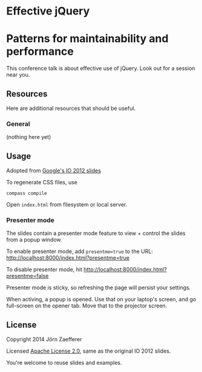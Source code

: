 # Effective jQuery
# Patterns for maintainability and performance

This conference talk is about effective use of jQuery. Look out for a session near you.

## Resources

Here are additional resources that should be useful.

### General

(nothing here yet)

## Usage

Adopted from [Google's IO 2012 slides](https://code.google.com/p/io-2012-slides/)

To regenerate CSS files, use

    compass compile

Open `index.html` from filesystem or local server.

### Presenter mode

The slides contain a presenter mode feature to view + control the slides
from a popup window.

To enable presenter mode, add `presentme=true` to the URL: [http://localhost:8000/index.html?presentme=true](http://localhost:8000/index.html?presentme=true)

To disable presenter mode, hit [http://localhost:8000/index.html?presentme=false](http://localhost:8000/index.html?presentme=false)

Presenter mode is sticky, so refreshing the page will persist your settings.

When activing, a popup is opened. Use that on your laptop's screen, and go full-screen on the opener tab. Move that to the projector screen.

## License

Copyright 2014 Jörn Zaefferer

Licensed [Apache License 2.0](http://www.apache.org/licenses/LICENSE-2.0), same as the original IO 2012 slides.

You're welcome to reuse slides and examples.
